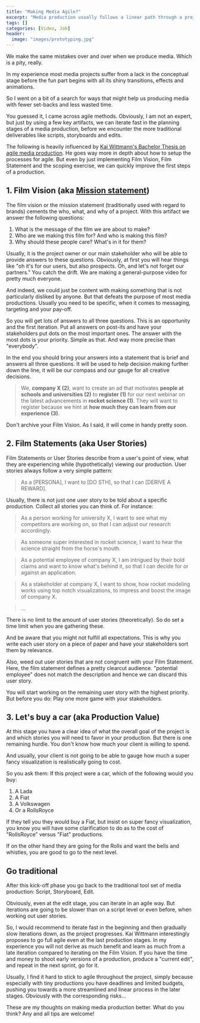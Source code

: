 ```yaml
---
title: "Making Media Agile?"
excerpt: "Media production usually follows a linear path through a project. This is how making media could benefit from agile methods."
tags: []
categories: [Video, Job]
header:
  image: "images/prototyping.jpg"
---
```


We make the same mistakes over and over when we produce media. Which is a pity, really. 

In my experience most media projects suffer from a lack in the conceptual stage before the fun part begins with all its shiny transitions, effects and animations.

So I went on a bit of a search for ways that might help us producing media with fewer set-backs and less wasted time.

You guessed it, I came across agile methods. Obviously, I am not an expert, but just by using a few key artifacts, we can iterate fast in the planning stages of a media production, before we encounter the more traditional deliverables like scripts, storyboards and edits.

The following is heavily influenced by [Kai Wittmann's Bachelor Thesis on agile media production](https://github.com/kaisky89/bachelor-agile-filmproduktion/blob/master/readme.md). He goes way more in depth about how to setup the processes for agile. But even by just implementing Film Vision, Film Statement and the scoping exercise, we can quickly improve the first steps of a production.

## 1. Film Vision (aka [Mission statement](/mission-statement/))

The film vision or the mission statement (traditionally used with regard to brands) cements the who, what, and why of a project. With this artifact we answer the following questions:

1. What is the message of the film we are about to make?
2. Who are we making this film for? And who is making this film?
3. Why should these people care? What's in it for them?

Usually, it is the project owner or our main stakeholder who will be able to provide answers to these questions. Obviously, at first you will hear things like "oh it's for our users, but also prospects. Oh, and let's not forget our partners." You catch the drift. We are making a general-purpose video for pretty much everyone.

And indeed, we could just be content with making something that is not particularly disliked by anyone. But that defeats the purpose of most media productions. Usually you need to be specific, when it comes to messaging, targeting and your pay-off.

So you will get lots of answers to all three questions. This is an opportunity and the first iteration. Put all answers on post-its and have your stakeholders put dots on the most important ones. The answer with the most dots is your priority. Simple as that. And way more precise than "everybody". 

In the end you should bring your answers into a statement that is brief and answers all three questions. It will be used to help decision making further down the line, it will be our compass and our gauge for all creative decisions.

> We, **company X (2)**, want to create an ad that motivates **people at schools and universities (2)** to **register (1)** for our next webinar on the latest advancements in **rocket science (1)**. They will want to register because we hint at **how much they can learn from our experience (3)**.

Don't archive your Film Vision. As I said, it will come in handy pretty soon.

## 2. Film Statements (aka User Stories)

Film Statements or User Stories describe from a user's point of view, what they are experiencing while (hypothetically) viewing our production. User stories always follow a very simple pattern:

> As a [PERSONA], I want to [DO STH], so that I can [DERIVE A REWARD].

Usually, there is not just one user story to be told about a specific production. Collect all stories you can think of. For instance:

> As a person working for university X, I want to see what my competitors are working on, so that I can adjust our research accordingly.

> As someone super interested in rocket science, I want to hear the science straight from the horse's mouth.

> As a potential employee of company X, I am intrigued by their bold claims and want to know what's behind it, so that I can decide for or against an application.

> As a stakeholder at company X, I want to show, how rocket modeling works using top notch visualizations, to impress and boost the image of company X.

> ...

There is no limit to the amount of user stories (theoretically). So do set a time limit when you are gathering these.

And be aware that you might not fulfill all expectations. This is why you write each user story on a piece of paper and have your stakeholders sort them by relevance.

Also, weed out user stories that are not congruent with your Film Statement. Here, the film statement defines a pretty clearcut audience. "potential employee" does not match the description and hence we can discard this user story.

You will start working on the remaining user story with the highest priority. But before you do: Play one more game with your stakeholders.

## 3. Let's buy a car (aka Production Value)

At this stage you have a clear idea of what the overall goal of the project is and which stories you will need to favor in your production. But there is one remaining hurdle. You don't know how much your client is willing to spend.

And usually, your client is not going to be able to gauge how much a super fancy visualization is realistically going to cost.

So you ask them: If this project were a car, which of the following would you buy:

1. A Lada
2. A Fiat
3. A Volkswagen
4. Or a RollsRoyce

If they tell you they would buy a Fiat, but insist on super fancy visualization, you know you will have some clarification to do as to the cost of "RollsRoyce" versus "Fiat" productions. 

If on the other hand they are going for the Rolls and want the bells and whistles, you are good to go to the next level.

## Go traditional

After this kick-off phase you go back to the traditional tool set of media production: Script, Storyboard, Edit.

Obviously, even at the edit stage, you can iterate in an agile way. But iterations are going to be slower than on a script level or even before, when working out user stories.

So, I would recommend to iterate fast in the beginning and then gradually slow iterations down, as the project progresses. Kai Wittmann interestingly proposes to go full agile even at the last production stages. In my experience you will not derive as much benefit and learn as much from a late iteration compared to iterating on the Film Vision. If you have the time and money to shoot early versions of a production, produce a "current edit", and repeat in the next sprint, go for it. 

Usually, I find it hard to stick to agile throughout the project, simply because especially with tiny productions you have deadlines and limited budgets, pushing you towards a more streamlined and linear process in the later stages. Obviously with the corresponding risks...

These are my thoughts on making media production better. What do you think? Any and all tips are welcome!

